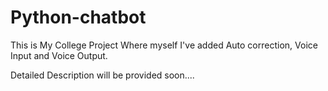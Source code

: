 # Python-chatbot

This is My College Project Where myself I've added Auto correction, Voice Input and Voice Output.

Detailed Description will be provided soon....

